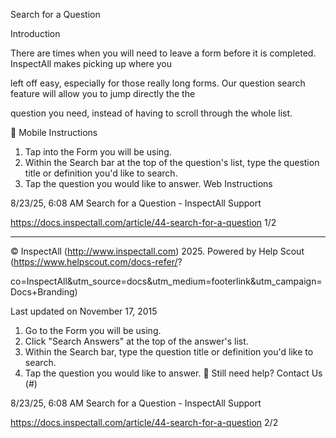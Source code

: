 Search for a Question

Introduction

There are times when you will need to leave a form before it is completed. InspectAll makes picking up where you

left off easy, especially for those really long forms. Our question search feature will allow you to jump directly the the

question you need, instead of having to scroll through the whole list.

 Mobile Instructions

1. Tap into the  Form  you will be using.
2. Within the  Search  bar at the top of the question's list, type the question title or definition you'd like to search.
3. Tap the question you would like to answer.
Web Instructions

8/23/25, 6:08 AM Search for a Question - InspectAll Support

https://docs.inspectall.com/article/44-search-for-a-question 1/2


---

© InspectAll (http://www.inspectall.com) 2025. Powered by Help Scout (https://www.helpscout.com/docs-refer/?

co=InspectAll&utm_source=docs&utm_medium=footerlink&utm_campaign=Docs+Branding)

Last updated on November 17, 2015

1. Go to the  Form  you will be using.
2. Click "Search Answers" at the top of the answer's list.
3. Within the  Search  bar, type the question title or definition you'd like to search.
4. Tap the question you would like to answer.
 Still need help? Contact Us (#)

8/23/25, 6:08 AM Search for a Question - InspectAll Support

https://docs.inspectall.com/article/44-search-for-a-question 2/2

